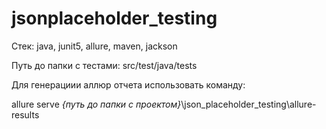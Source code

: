 # jsonplaceholder_testing

Стек: java, junit5, allure, maven, jackson

Путь до папки с тестами: src/test/java/tests

Для генерациии аллюр отчета использовать команду:

allure serve *{путь до папки с проектом}*\json_placeholder_testing\allure-results
